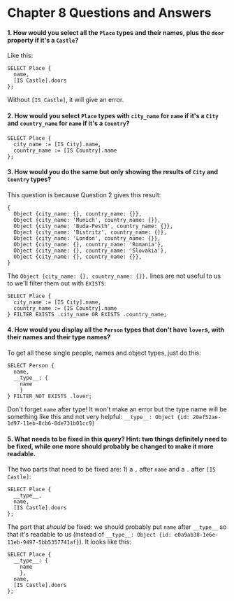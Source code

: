 # Chapter 8 Questions and Answers

#### 1. How would you select all the `Place` types and their names, plus the `door` property if it's a `Castle`?

Like this:

```
SELECT Place {
  name,
  [IS Castle].doors
};
```

Without `[IS Castle]`, it will give an error.

#### 2. How would you select `Place` types with `city_name` for `name` if it's a `City` and `country_name` for `name` if it's a `Country`?

```
SELECT Place {
  city_name := [IS City].name,
  country_name := [IS Country].name
};
```

#### 3. How would you do the same but only showing the results of `City` and `Country` types?

This question is because Question 2 gives this result:

```
{
  Object {city_name: {}, country_name: {}},
  Object {city_name: 'Munich', country_name: {}},
  Object {city_name: 'Buda-Pesth', country_name: {}},
  Object {city_name: 'Bistritz', country_name: {}},
  Object {city_name: 'London', country_name: {}},
  Object {city_name: {}, country_name: 'Romania'},
  Object {city_name: {}, country_name: 'Slovakia'},
  Object {city_name: {}, country_name: {}},
}
```

The `Object {city_name: {}, country_name: {}},` lines are not useful to us to we'll filter them out with `EXISTS`:

```
SELECT Place {
  city_name := [IS City].name,
  country_name := [IS Country].name
} FILTER EXISTS .city_name OR EXISTS .country_name;
```

#### 4. How would you display all the `Person` types that don't have `lover`s, with their names and their type names?

To get all these single people, names and object types, just do this:

```
SELECT Person {
  name,
  __type__: {
    name
    }
} FILTER NOT EXISTS .lover;
```

Don't forget `name` after type! It won't make an error but the type name will be something like this and not very helpful: `__type__: Object {id: 20ef52ae-1d97-11eb-8cb6-0de731b01cc9}`


#### 5. What needs to be fixed in this query? Hint: two things definitely need to be fixed, while one more should probably be changed to make it more readable.

The two parts that need to be fixed are: 1) a `,` after `name` and a `.` after `[IS Castle]`:

```
SELECT Place {
  __type__,
  name,
  [IS Castle].doors
};
```

The part that *should* be fixed: we should probably put `name` after `__type__` so that it's readable to us (instead of `__type__: Object {id: e0a9ab38-1e6e-11eb-9497-5bb5357741af}`). It looks like this:

```
SELECT Place {
  __type__: {
    name
    },
  name,
  [IS Castle].doors
};
```
